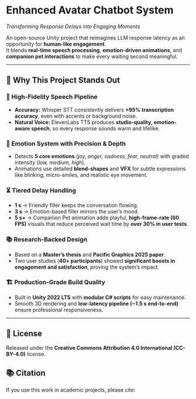 # Enhanced Avatar Chatbot System
*Transforming Response Delays into Engaging Moments*

An open-source Unity project that reimagines LLM response latency as an opportunity for **human-like engagement**.  
It blends **real-time speech processing**, **emotion-driven animations**, and **companion pet interactions** to make every waiting second meaningful.

---

## 🌟 Why This Project Stands Out

### 🎤 High-Fidelity Speech Pipeline
- **Accuracy:** Whisper STT consistently delivers **>95% transcription accuracy**, even with accents or background noise.  
- **Natural Voice:** ElevenLabs TTS produces **studio-quality, emotion-aware speech**, so every response sounds warm and lifelike.

### 💫 Emotion System with Precision & Depth
- Detects **5 core emotions** (*joy, anger, sadness, fear, neutral*) with graded intensity (*low, medium, high*).  
- Animations use detailed **blend-shapes** and **VFX** for subtle expressions like blinking, micro-smiles, and realistic eye movement.

### ⏳ Tiered Delay Handling
- **1 s** → Friendly filler keeps the conversation flowing.  
- **3 s** → Emotion-based filler mirrors the user’s mood.  
- **5 s+** → Companion Pet animation adds playful, **high-frame-rate (60 FPS)** visuals that reduce perceived wait time by **over 30% in user tests**.

### 📚 Research-Backed Design
- Based on a **Master’s thesis** and **Pacific Graphics 2025 paper**.  
- Two user studies (**40+ participants**) showed **significant boosts in engagement and satisfaction**, proving the system’s impact.

### 🏗 Production-Grade Build Quality
- Built in **Unity 2022 LTS** with **modular C# scripts** for easy maintenance.  
- Smooth 3D rendering and **low-latency pipeline (~1.5 s end-to-end)** ensure professional responsiveness.

---

## 📄 License
Released under the **Creative Commons Attribution 4.0 International (CC-BY-4.0)** license.

## 📚 Citation
If you use this work in academic projects, please cite:

